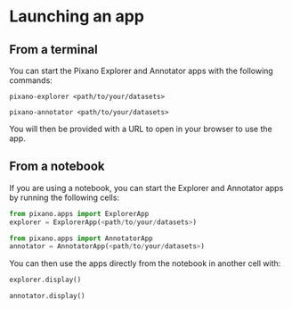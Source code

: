 # Launching an app

## From a terminal

You can start the Pixano Explorer and Annotator apps with the following commands:

```shell
pixano-explorer <path/to/your/datasets>
```

```shell
pixano-annotator <path/to/your/datasets>
```

You will then be provided with a URL to open in your browser to use the app.

## From a notebook

If you are using a notebook, you can start the Explorer and Annotator apps by running the following cells:

```python
from pixano.apps import ExplorerApp
explorer = ExplorerApp(<path/to/your/datasets>)
```

```python
from pixano.apps import AnnotatorApp
annotator = AnnotatorApp(<path/to/your/datasets>)
```

You can then use the apps directly from the notebook in another cell with:

```python
explorer.display()
```

```python
annotator.display()
```